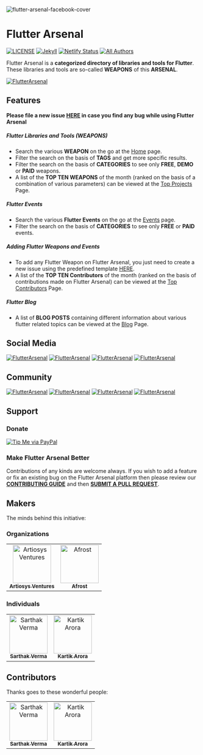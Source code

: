 ![flutter-arsenal-facebook-cover](https://user-images.githubusercontent.com/20480867/60738493-265e8300-9f7c-11e9-8a1f-4ec36ba4e4e1.jpg)

# Flutter Arsenal
[![LICENSE](https://img.shields.io/github/license/karx/FlutterArsenal.svg)](https://raw.githubusercontent.com/karx/homepage/master/LICENSE)
[![Jekyll](https://img.shields.io/badge/jekyll-%3E%3D%203.6-blue.svg)](https://jekyllrb.com/)
[![Netlify Status](https://api.netlify.com/api/v1/badges/f76ec8e6-bff9-4717-8446-226d701def0c/deploy-status)](https://app.netlify.com/sites/flutterarsenal/deploys)
[![All Authors](https://img.shields.io/badge/all_contributors-2-orange.svg?style=flat-square)](#contributors) 

Flutter Arsenal is a **categorized directory of libraries and tools for Flutter**. These libraries and tools are so-called **WEAPONS** of this **ARSENAL**.

[![FlutterArsenal](https://img.shields.io/badge/Flutter%20Arsenal-Visit%20Website-5e72e4.svg)](https://www.flutterarsenal.com/)

## Features

**Please file a new issue [HERE](https://github.com/flutterarsenal/FlutterArsenal/issues/new?template=bug_report.md) in case you find any bug while using Flutter Arsenal**

##### Flutter Libraries and Tools (WEAPONS)

  - Search the various **WEAPON** on the go at the [Home](https://www.flutterarsenal.com) page.
  - Filter the search on the basis of **TAGS** and get more specific results.
  - Filter the search on the basis of **CATEGORIES** to see only **FREE**, **DEMO** or **PAID** weapons.
  - A list of the **TOP TEN WEAPONS** of the month (ranked on the basis of a combination of various parameters) can be viewed at the [Top Projects](https://www.flutterarsenal.com/top-projects) Page.
  

##### Flutter Events

  - Search the various **Flutter Events** on the go at the [Events](https://www.flutterarsenal.com/events) page.
  - Filter the search on the basis of **CATEGORIES** to see only **FREE** or **PAID** events.

##### Adding Flutter Weapons and Events

  - To add any Flutter Weapon on Flutter Arsenal, you just need to create a new issue using the predefined template [HERE](https://github.com/flutterarsenal/FlutterArsenal/issues/new?assignees=&labels=project-request&template=request-to-add-project-to-flutterarsenal.md&title=%5BRequest%5D+Awesome+Flutter+Project).
  - A list of the **TOP TEN Contributors** of the month (ranked on the basis of contributions made on Flutter Arsenal) can be viewed at the [Top Contributors](https://www.flutterarsenal.com/top-contributors) Page.


##### Flutter Blog

  - A list of **BLOG POSTS** containing different information about various flutter related topics can be viewed at the [Blog](https://www.flutterarsenal.com/blog) Page.


## Social Media
[![FlutterArsenal](https://img.shields.io/badge/Facebook%20Page-Like-3b5998.svg)](https://www.facebook.com/flutterarsenal) [![FlutterArsenal](https://img.shields.io/badge/Twitter-Follow-blue.svg)](https://twitter.com/flutterarsenal) [![FlutterArsenal](https://img.shields.io/badge/Instagram-Follow-orange.svg
)](https://www.instagram.com/flutterarsenal/) [![FlutterArsenal](https://img.shields.io/badge/Github-Star-000000.svg
)](https://github.com/IAmSarthakVerma/FlutterArsenal)

## Community
[![FlutterArsenal](https://img.shields.io/badge/Facebook%20Group-Join-3b5998.svg)](https://www.facebook.com/groups/flutterarsenal) [![FlutterArsenal](https://img.shields.io/badge/Telegram%20Group-Join-0088cc.svg
)](https://t.me/joinchat/MmgLoRScpdd4-hXydA4MWw) [![FlutterArsenal](https://img.shields.io/badge/Discord-Join-000000.svg
)](https://discord.gg/YPn8fpa) [![FlutterArsenal](https://img.shields.io/badge/WhatsApp%20Group-Join-25D366.svg)](https://chat.whatsapp.com/LO4pNp5k2K0EStVdmRmtxK)


## Support

### Donate

[![Tip Me via PayPal](https://img.shields.io/badge/PayPal-TIP%20ME-green.svg?logo=paypal)](https://www.paypal.me/karx01)


### Make Flutter Arsenal Better

Contributions of any kinds are welcome always. If you wish to add a feature or fix an existing bug on the Flutter Arsenal platform then please review our [**CONTRIBUTING GUIDE**](https://github.com/IAmSarthakVerma/FlutterArsenal/blob/master/CONTRIBUTING.md) and then [**SUBMIT A PULL REQUEST**](https://github.com/iamsarthakverma/flutterarsenal/pulls).

## Makers
The minds behind this initiative:


### Organizations

<table>
   <tr>
     <td align="center"><a href="https://artiosys.com/"><img src="http://artiosys.com/wp-content/uploads/2018/05/artiosys_logo.png" width="100px;" alt="Artiosys Ventures"/><br /><sub><b>Artiosys Ventures</b></sub></a><br /></td>
      <td align="center"><a href="https://afrost.org/"><img src="https://afrost.org/img/logo.png" width="100px;" alt="Afrost"/><br /><sub><b>Afrost</b></sub></a><br /></td>
   </tr>
</table>



### Individuals

<table>
  <tr>
	      <td align="center"><a href="https://github.com/IAmSarthakVerma"><img src="https://avatars3.githubusercontent.com/u/20480867?s=400&v=4" width="100px;" alt="Sarthak Verma"/><br /><sub><b>Sarthak Verma</b></sub></a><br /></td>
	      <td align="center"><a href="https://akriya.co.in"><img src="https://avatars2.githubusercontent.com/u/7826138?v=4" width="100px;" alt="Kartik Arora"/><br /><sub><b>Kartik Arora</b></sub></a><br /></td>
	   </tr>
</table>


## Contributors

Thanks goes to these wonderful people:

<!-- ALL-CONTRIBUTORS-LIST:START - Do not remove or modify this section -->
<!-- prettier-ignore -->
<table>
  <tr>
	      <td align="center"><a href="https://github.com/IAmSarthakVerma"><img src="https://avatars3.githubusercontent.com/u/20480867?s=400&v=4" width="100px;" alt="Sarthak Verma"/><br /><sub><b>Sarthak Verma</b></sub></a><br /></td>
	      <td align="center"><a href="https://akriya.co.in"><img src="https://avatars2.githubusercontent.com/u/7826138?v=4" width="100px;" alt="Kartik Arora"/><br /><sub><b>Kartik Arora</b></sub></a><br /></td>
	   </tr>
</table>

<!-- ALL-CONTRIBUTORS-LIST:END -->


